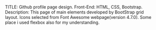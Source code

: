 TITLE: Github profile page design.
Front-End: HTML, CSS, Bootstrap.
Description: This page of main elements developed by BootStrap grid layout. Icons selected from Font Awesome webpage(version 4.7.0). Some place i used flexbox also for my understanding. 
